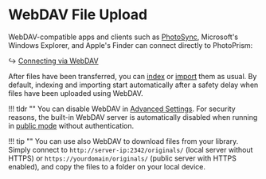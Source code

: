 # WebDAV File Upload #

WebDAV-compatible apps and clients such as [PhotoSync](https://photoprism.app/partners), Microsoft's Windows Explorer,
and Apple's Finder can connect directly to PhotoPrism:

↪ [Connecting via WebDAV](../sync/webdav.md)

After files have been transferred, you can [index](../library/index.md) or [import](../library/import.md) them as usual.
By default, indexing and importing start automatically after a safety delay when files have been uploaded using WebDAV.

!!! tldr ""
    You can disable WebDAV in [Advanced Settings](../settings/advanced.md). For security reasons, the built-in WebDAV
    server is automatically disabled when running in [public mode](../../getting-started/config-options.md) without
    authentication.

!!! tip ""
    You can use also WebDAV to download files from your library. Simply connect to 
    `http://server-ip:2342/originals/` (local server without HTTPS) or 
    `https://yourdomain/originals/` (public server with HTTPS enabled), and copy the files to 
    a folder on your local device.
